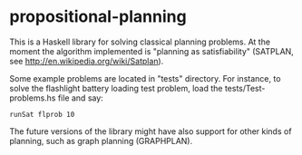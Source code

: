 propositional-planning
======================

This is a Haskell library for solving classical planning problems. At
the moment the algorithm implemented is "planning as satisfiability"
(SATPLAN, see <http://en.wikipedia.org/wiki/Satplan>).

Some example problems are located in "tests" directory. For instance, to
solve the flashlight battery loading test problem, load the
tests/Test-problems.hs file and say:

    runSat flprob 10

The future versions of the library might have also support for other
kinds of planning, such as graph planning (GRAPHPLAN).
